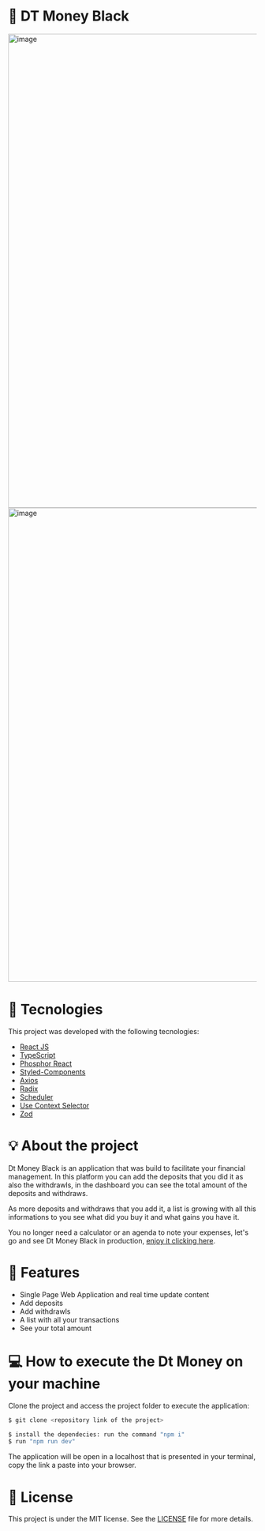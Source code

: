 # 🔖 DT Money Black

<img width="960" alt="image" src="https://user-images.githubusercontent.com/56702492/187081325-10191481-7345-46b3-91fd-88e97f694295.png">

<img width="960" alt="image" src="https://user-images.githubusercontent.com/56702492/187081356-c9576958-0e4e-47dc-ae39-3189e8ec3755.png">

# 🔧 Tecnologies

This project was developed with the following tecnologies:

- [React JS](https://reactjs.org)
- [TypeScript](https://www.typescriptlang.org/)
- [Phosphor React](https://phosphoricons.com/)
- [Styled-Components](https://styled-components.com/)
- [Axios](https://axios-http.com/ptbr/docs/intro)
- [Radix](https://www.radix-ui.com/)
- [Scheduler](https://www.npmjs.com/package/scheduler?activeTab=versions)
- [Use Context Selector](https://github.com/dai-shi/use-context-selector)
- [Zod](https://github.com/colinhacks/zod)

# 💡 About the project 

<p>
  Dt Money Black is an application that was build to facilitate your financial management. In this platform you can add the deposits that you did it as also the withdrawls, in the dashboard you can see the total amount of the deposits and withdraws.

  As more deposits and withdraws that you add it, a list is growing with all this informations to you see what did you buy it and what gains you have it.

  You no longer need a calculator or an agenda to note your expenses, let's go and see Dt Money Black in production, <a href="https://dt-money-black-eta.vercel.app/">enjoy it clicking here</a>.
</p>

# 🚀 Features

<ul>
  <li>Single Page Web Application and real time update content</li>
  <li>Add deposits</li>
  <li>Add withdrawls</li>
  <li>A list with all your transactions</li>
  <li>See your total amount</li>
</ul>

# 💻 How to execute the Dt Money on your machine

<p>Clone the project and access the project folder to execute the application:</p>

```bash
$ git clone <repository link of the project>

$ install the dependecies: run the command "npm i"
$ run "npm run dev"
```

The application will be open in a localhost that is presented in your terminal, copy the link a paste into your browser.

# 📝 License

This project is under the MIT license. See the [LICENSE](LICENSE.md) file for more details.
